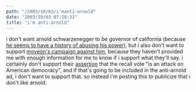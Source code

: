 ```yaml
---
path: "/2003/10/03/i'manti-arnold" 
date: "2003/10/03 07:18:31" 
title: "i'm anti-arnold" 
---
```

i don't want arnold schwarzenegger to be governor of california (because <a href="http://www.rsicopyright.com/ics/fulfillment/eprint.html?rep=202:4651&amp;icl=3.5555.697170-43635">he seems to have a history of abusing his power</a>), but i also don't want to support <a href="http://www.moveonpac.org/moveonpac/viewcandidates.phtml">moveon's campaign against him</a>, because they haven't provided me with enough information for me to know if i support what they'll say. i certainly don't support their <a href="http://moveon.org/pac/recall/">assertion</a> that the recall vote "is an attack on American democracy", and if that's going to be included in the anti-arnold ad, i don't want to support that. so instead i'm posting this to publicize that i don't like arnold.